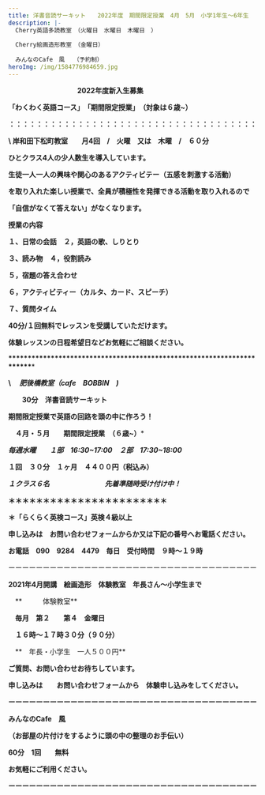 ```yaml
---
title: 洋書音読サーキット　　2022年度　期間限定授業　4月　5月　小学1年生～6年生　
description: |-
  Cherry英語多読教室　（火曜日　水曜日　木曜日　）　
  　　　
  Cherry絵画造形教室　（金曜日）
  　　
  みんなのCafe　風　　（予約制）
heroImg: /img/1584776984659.jpg
---
```

　　　　　　　　　　**2022年度新入生募集**　

**「わくわく英語コース」　「期間限定授業」**　**（対象は６歳~）**

**：：：：：：：：：：：：：：：：：：：：：：：：：：：：：：：：：：：：**

 **\    岸和田下松町教室　　月4回　/　火曜　又は　木曜　/　６０分**

**ひとクラス4人の少人数生を導入しています。**

**生徒一人一人の興味や関心のあるアクティビテー（五感を刺激する活動）**

**を取り入れた楽しい授業で、全員が積極性を発揮できる活動を取り入れるので**

**「自信がなくて答えない」がなくなります。**

**授業の内容**

**１、日常の会話　２，英語の歌、しりとり**　

**３、読み物　４，役割読み**　

**５，宿題の答え合わせ**　

**６，アクティビティー（カルタ、カード、スピーチ）**

**７、質問タイム**　

**40分/１回無料でレッスンを受講していただけます。**

**体験レッスンの日程希望日などお気軽にご相談ください。**　

**\*\*\*\*\*\*\*\*\*\*\*\*\*\*\*\*\*\*\*\*\*\*\*\*\*\*\*\*\*\*\*\*\*\*\*\*\*\*\*\*\*\*\*\*\*\*\*\*\*\*\*\*\*\*\*\*\*\*\*\*\*\*\*\*\*\*\*\*\*\****

**\    　*肥後橋教室（cafe　BOBBIN　)***

　　**30分　洋書音読サーキット**

**期間限定授業で英語の回路を頭の中に作ろう！**　　　

　**４月・５月　　期間限定授業　（６歳~）***

***毎週水曜　　１部　16:30\~17:00　２部　17:30\~18:00***　

**１回　３０分　１ヶ月　４４００円（税込み）**　

***１クラス６名　　　　　　　　先着準随時受け付け中！***

**＊＊＊＊＊＊＊＊＊＊＊＊＊＊＊＊＊＊＊＊＊＊＊**

**＊「らくらく英検コース」英検４級以上**

**申し込みは　お問い合わせフォームからか又は下記の番号へお電話ください。**

**お電話　090　9284　4479　毎日　受付時間　９時～１９時**

ーーーーーーーーーーーーーーーーーーーーーーーーーーーーーーーーーーーー

**2021年4月開講　絵画造形　体験教室　年長さん～小学生まで**

　**　　　体験教室**　

　**毎月　第２　　第４　金曜日**

　**１６時～１７時３０分（９０分）**

　**　年長・小学生　一人５００円**

**ご質問、お問い合わせお待ちしています。**

**申し込みは　　お問い合わせフォームから　体験申し込みをしてください。**

**ーーーーーーーーーーーーーーーーーーーーーーーーーーーーーーーーーーーー**

**みんなのCafe　風**　　

**（お部屋の片付けをするように頭の中の整理のお手伝い）**

**60分　1回　　無料**　

**お気軽にご利用ください。**　　　　　　　　　　　　　　　　　　　　　　　　　　　　　　　　　　　　　　　　　　　　　　　　　　　　　　　　　　　　　　　　　　　　　　　　　　　　　　　　　　　　　　　　　　　　　　　　　　　　　　　　　　　　　　　　　　　　　　　　　　　　　　　　　　　　　　　　　　　　　　　　　　　　　　　　　　　　　　　　　　　　　　　　　　　　　　　　　　　　　　　　　　　　　　　　　　　　　　　　　　　　　　　　　　　　　　　　　　　　　　　　　　　　　　　　　　　　　　　　　　　　　　　　　　　　　　　　　　　　　　　　　　　　　　　　　　　　　　　　　　　　　　　　　　　　　　　　　　　　　　　　　　　　　　　　　　　　　　　　　　　　　　　　　　　　　　　　　　　　　　　　　　　　　　　　　　　　　　　　　　　　　　　　　　　　

**ーーーーーーーーーーーーーーーーーーーーーーーーーーーーーーーーーーーー**